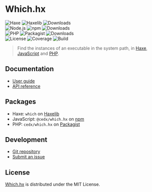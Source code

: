 # Which.hx
![Haxe](https://badgen.net/badge/haxe/%3E%3D4.1.0/green) ![Haxelib](https://badgen.net/haxelib/v/which) ![Downloads](https://badgen.net/haxelib/d/which)  
![Node.js](https://badgen.net/npm/node/@cedx/which.hx) ![npm](https://badgen.net/npm/v/@cedx/which.hx) ![Downloads](https://badgen.net/npm/dt/@cedx/which.hx)  
![PHP](https://badgen.net/packagist/php/cedx/which.hx) ![Packagist](https://badgen.net/packagist/v/cedx/which.hx) ![Downloads](https://badgen.net/packagist/dt/cedx/which.hx)  
![License](https://badgen.net/badge/license/MIT/blue) ![Coverage](https://badgen.net/coveralls/c/github/cedx/which.hx) ![Build](https://badgen.net/github/checks/cedx/which.hx/main)

> Find the instances of an executable in the system path,
> in [Haxe](https://haxe.org), [JavaScript](https://developer.mozilla.org/en-US/docs/Web/JavaScript) and [PHP](https://www.php.net).

## Documentation
- [User guide](https://docs.belin.io/which.hx)
- [API reference](https://api.belin.io/which.hx)

## Packages
- Haxe: `which` on [Haxelib](https://lib.haxe.org/p/which)
- JavaScript: `@cedx/which.hx` on [npm](https://www.npmjs.com/package/@cedx/which.hx)
- PHP: `cedx/which.hx` on [Packagist](https://packagist.org/packages/cedx/which.hx)

## Development
- [Git repository](https://git.belin.io/cedx/which.hx)
- [Submit an issue](https://git.belin.io/cedx/which.hx/issues)

## License
[Which.hx](https://docs.belin.io/which.hx) is distributed under the MIT License.
